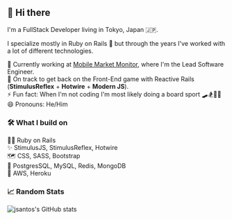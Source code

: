 ## 👋 Hi there 

I'm a FullStack Developer living in Tokyo, Japan 🇯🇵. 

I specialize mostly in Ruby on Rails 💎 but through the years I've worked with a lot of different technologies.

🔭 Currently working at [Mobile Market Monitor](https://www.mobilemarketmonitor.com/), where I'm the Lead Software Engineer. 
<br>🌱 On track to get back on the Front-End game with Reactive Rails (**StimulusReflex** + **Hotwire** + **Modern JS**).
<br>⚡ Fun fact: When I'm not coding I'm most likely doing a board sport 🛹🏂🏄‍♂️
<br>😄 Pronouns: He/Him

### 🛠 What I build on
👨‍💻 Ruby on Rails
<br>✨ StimulusJS, StimulusReflex, Hotwire
<br>🗺 CSS, SASS, Bootstrap
<br>🧠 PostgresSQL, MySQL, Redis, MongoDB
<br>🤖 AWS, Heroku

### 📈 Random Stats
![jsantos's GitHub stats](https://github-readme-stats.vercel.app/api?username=jsantos&count_private=true&show_icons=true&theme=city_lights&hide_border=true)
